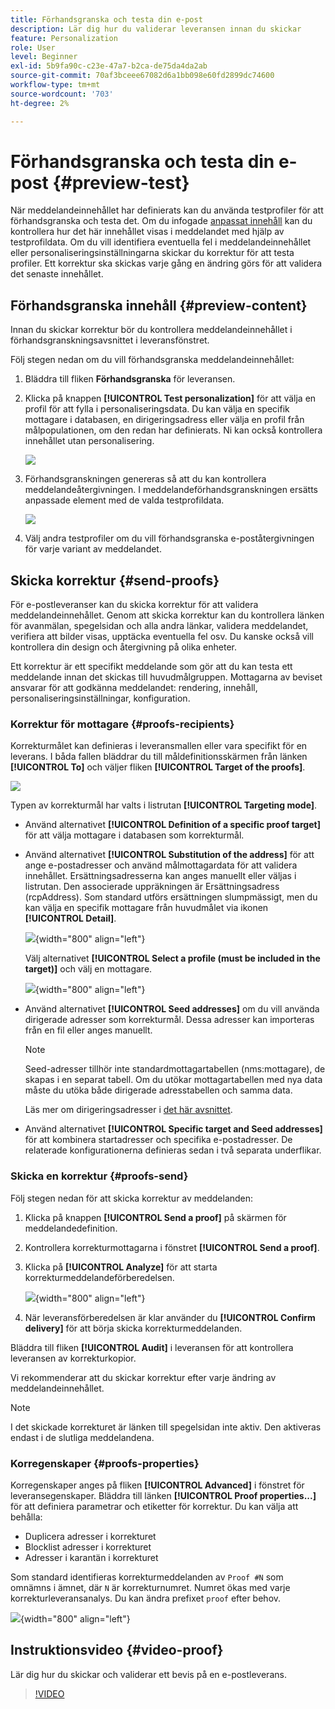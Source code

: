 ```yaml
---
title: Förhandsgranska och testa din e-post
description: Lär dig hur du validerar leveransen innan du skickar
feature: Personalization
role: User
level: Beginner
exl-id: 5b9fa90c-c23e-47a7-b2ca-de75da4da2ab
source-git-commit: 70af3bceee67082d6a1bb098e60fd2899dc74600
workflow-type: tm+mt
source-wordcount: '703'
ht-degree: 2%

---
```


# Förhandsgranska och testa din e-post {#preview-test}

När meddelandeinnehållet har definierats kan du använda testprofiler för att förhandsgranska och testa det. Om du infogade [anpassat innehåll](personalize.md) kan du kontrollera hur det här innehållet visas i meddelandet med hjälp av testprofildata. Om du vill identifiera eventuella fel i meddelandeinnehållet eller personaliseringsinställningarna skickar du korrektur för att testa profiler. Ett korrektur ska skickas varje gång en ändring görs för att validera det senaste innehållet.

## Förhandsgranska innehåll {#preview-content}

Innan du skickar korrektur bör du kontrollera meddelandeinnehållet i förhandsgranskningsavsnittet i leveransfönstret.

Följ stegen nedan om du vill förhandsgranska meddelandeinnehållet:

1. Bläddra till fliken **Förhandsgranska** för leveransen.
1. Klicka på knappen **[!UICONTROL Test personalization]** för att välja en profil för att fylla i personaliseringsdata. Du kan välja en specifik mottagare i databasen, en dirigeringsadress eller välja en profil från målpopulationen, om den redan har definierats. Ni kan också kontrollera innehållet utan personalisering.

   ![](assets/test-personalization.png)

1. Förhandsgranskningen genereras så att du kan kontrollera meddelandeåtergivningen. I meddelandeförhandsgranskningen ersätts anpassade element med de valda testprofildata.

   ![](assets/test-personalization-with-a-recipient.png)

1. Välj andra testprofiler om du vill förhandsgranska e-poståtergivningen för varje variant av meddelandet.

## Skicka korrektur {#send-proofs}

För e-postleveranser kan du skicka korrektur för att validera meddelandeinnehållet. Genom att skicka korrektur kan du kontrollera länken för avanmälan, spegelsidan och alla andra länkar, validera meddelandet, verifiera att bilder visas, upptäcka eventuella fel osv. Du kanske också vill kontrollera din design och återgivning på olika enheter.

Ett korrektur är ett specifikt meddelande som gör att du kan testa ett meddelande innan det skickas till huvudmålgruppen. Mottagarna av beviset ansvarar för att godkänna meddelandet: rendering, innehåll, personaliseringsinställningar, konfiguration.

### Korrektur för mottagare {#proofs-recipients}

Korrekturmålet kan definieras i leveransmallen eller vara specifikt för en leverans. I båda fallen bläddrar du till måldefinitionsskärmen från länken **[!UICONTROL To]** och väljer fliken **[!UICONTROL Target of the proofs]**.

![](assets/target-of-proofs.png)

Typen av korrekturmål har valts i listrutan **[!UICONTROL Targeting mode]**.

* Använd alternativet **[!UICONTROL Definition of a specific proof target]** för att välja mottagare i databasen som korrekturmål.
* Använd alternativet **[!UICONTROL Substitution of the address]** för att ange e-postadresser och använd målmottagardata för att validera innehållet. Ersättningsadresserna kan anges manuellt eller väljas i listrutan. Den associerade uppräkningen är Ersättningsadress (rcpAddress).
Som standard utförs ersättningen slumpmässigt, men du kan välja en specifik mottagare från huvudmålet via ikonen **[!UICONTROL Detail]**.

  ![](assets/target-of-proofs-substitution-details.png){width="800" align="left"}

  Välj alternativet **[!UICONTROL Select a profile (must be included in the target)]** och välj en mottagare.

  ![](assets/target-of-proofs-substitution.png){width="800" align="left"}


* Använd alternativet **[!UICONTROL Seed addresses]** om du vill använda dirigerade adresser som korrekturmål. Dessa adresser kan importeras från en fil eller anges manuellt.

  >[!NOTE]
  >
  >Seed-adresser tillhör inte standardmottagartabellen (nms:mottagare), de skapas i en separat tabell. Om du utökar mottagartabellen med nya data måste du utöka både dirigerade adresstabellen och samma data.

  Läs mer om dirigeringsadresser i [det här avsnittet](../audiences/test-profiles.md).

* Använd alternativet **[!UICONTROL Specific target and Seed addresses]** för att kombinera startadresser och specifika e-postadresser. De relaterade konfigurationerna definieras sedan i två separata underflikar.

### Skicka en korrektur {#proofs-send}

Följ stegen nedan för att skicka korrektur av meddelanden:

1. Klicka på knappen **[!UICONTROL Send a proof]** på skärmen för meddelandedefinition.
1. Kontrollera korrekturmottagarna i fönstret **[!UICONTROL Send a proof]**.
1. Klicka på **[!UICONTROL Analyze]** för att starta korrekturmeddelandeförberedelsen.

   ![](assets/send-proof-analyze.png){width="800" align="left"}

1. När leveransförberedelsen är klar använder du **[!UICONTROL Confirm delivery]** för att börja skicka korrekturmeddelanden.

Bläddra till fliken **[!UICONTROL Audit]** i leveransen för att kontrollera leveransen av korrekturkopior.

Vi rekommenderar att du skickar korrektur efter varje ändring av meddelandeinnehållet.

>[!NOTE]
>
>I det skickade korrekturet är länken till spegelsidan inte aktiv. Den aktiveras endast i de slutliga meddelandena.

### Korregenskaper {#proofs-properties}

Korregenskaper anges på fliken **[!UICONTROL Advanced]** i fönstret för leveransegenskaper. Bläddra till länken **[!UICONTROL Proof properties...]** för att definiera parametrar och etiketter för korrektur. Du kan välja att behålla:

* Duplicera adresser i korrekturet
* Blocklist adresser i korrekturet
* Adresser i karantän i korrekturet

Som standard identifieras korrekturmeddelanden av `Proof #N` som omnämns i ämnet, där `N` är korrekturnumret. Numret ökas med varje korrekturleveransanalys. Du kan ändra prefixet `proof` efter behov.

![](assets/proof-parameters.png){width="800" align="left"}


## Instruktionsvideo {#video-proof}

Lär dig hur du skickar och validerar ett bevis på en e-postleverans.

>[!VIDEO](https://video.tv.adobe.com/v/333404)
